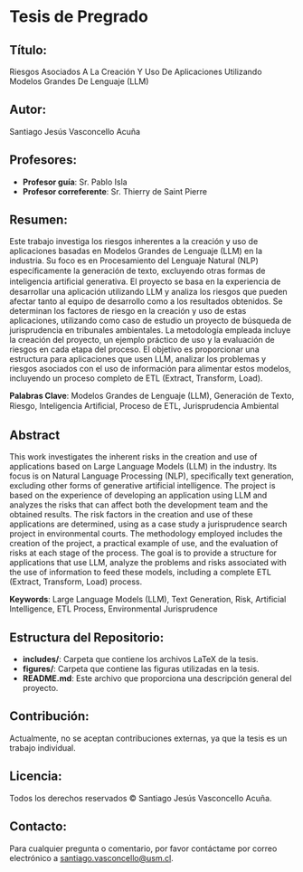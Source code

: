 # Tesis de Pregrado

## Título:
Riesgos Asociados A La Creación Y Uso De Aplicaciones Utilizando Modelos Grandes De Lenguaje (LLM)

## Autor:
Santiago Jesús Vasconcello Acuña

## Profesores:
- **Profesor guía**: Sr. Pablo Isla
- **Profesor correferente**: Sr. Thierry de Saint Pierre

## Resumen:
Este trabajo investiga los riesgos inherentes a la creación y uso de aplicaciones basadas en Modelos Grandes de Lenguaje (LLM) en la industria. Su foco es en Procesamiento del Lenguaje Natural (NLP) especíﬁcamente la generación de texto, excluyendo otras formas de inteligencia artiﬁcial generativa. El proyecto se basa en la experiencia de desarrollar una aplicación utilizando LLM y analiza los riesgos que pueden afectar tanto al equipo de desarrollo como a los resultados obtenidos. Se determinan los factores de riesgo en la creación y uso de estas aplicaciones, utilizando como caso de estudio un proyecto de búsqueda de jurisprudencia en tribunales ambientales. La metodología empleada incluye la creación del proyecto, un ejemplo práctico de uso y la evaluación de riesgos en cada etapa del proceso. El objetivo es proporcionar una estructura para aplicaciones que usen LLM, analizar los problemas y riesgos asociados con el uso de información para alimentar estos modelos, incluyendo un proceso completo de ETL (Extract, Transform, Load).

**Palabras Clave**: Modelos Grandes de Lenguaje (LLM), Generación de Texto, Riesgo, Inteligencia Artiﬁcial, Proceso de ETL, Jurisprudencia Ambiental

## Abstract
This work investigates the inherent risks in the creation and use of applications based on Large Language Models (LLM) in the industry. Its focus is on Natural Language Processing (NLP), specifically text generation, excluding other forms of generative artificial intelligence. The project is based on the experience of developing an application using LLM and analyzes the risks that can affect both the development team and the obtained results. The risk factors in the creation and use of these applications are determined, using as a case study a jurisprudence search project in environmental courts. The methodology employed includes the creation of the project, a practical example of use, and the evaluation of risks at each stage of the process. The goal is to provide a structure for applications that use LLM, analyze the problems and risks associated with the use of information to feed these models, including a complete ETL (Extract, Transform, Load) process.

**Keywords**: Large Language Models (LLM), Text Generation, Risk, Artificial Intelligence, ETL Process, Environmental Jurisprudence

## Estructura del Repositorio:
- **includes/**: Carpeta que contiene los archivos LaTeX de la tesis.
- **figures/**: Carpeta que contiene las figuras utilizadas en la tesis.
- **README.md**: Este archivo que proporciona una descripción general del proyecto.

## Contribución:
Actualmente, no se aceptan contribuciones externas, ya que la tesis es un trabajo individual.

## Licencia:
Todos los derechos reservados © Santiago Jesús Vasconcello Acuña.

## Contacto:
Para cualquier pregunta o comentario, por favor contáctame por correo electrónico a santiago.vasconcello@usm.cl.
